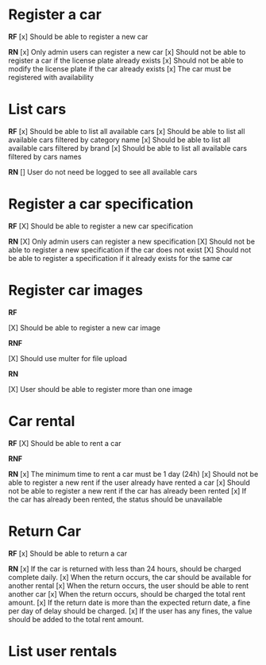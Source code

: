 # Register a car

**RF**
[x] Should be able to register a new car

**RN**
[x] Only admin users can register a new car
[x] Should not be able to register a car if the license plate already exists
[x] Should not be able to modify the license plate if the car already exists
[x] The car must be registered with availability

# List cars

**RF**
[x] Should be able to list all available cars
[x] Should be able to list all available cars filtered by category name
[x] Should be able to list all available cars filtered by brand
[x] Should be able to list all available cars filtered by cars names

**RN**
[] User do not need be logged to see all available cars

# Register a car specification

**RF**
[X] Should be able to register a new car specification

**RN**
[X] Only admin users can register a new specification
[X] Should not be able to register a new specification if the car does not exist
[X] Should not be able to register a specification if it already exists for the same car

# Register car images

**RF**

[X] Should be able to register a new car image

**RNF**

[X] Should use multer for file upload

**RN**

[X] User should be able to register more than one image

# Car rental

**RF**
[X] Should be able to rent a car

**RNF**

**RN**
[x] The minimum time to rent a car must be 1 day (24h)
[x] Should not be able to register a new rent if the user already have rented a car
[x] Should not be able to register a new rent if the car has already been rented
[x] If the car has already been rented, the status should be unavailable

# Return Car

**RF**
[x] Should be able to return a car

**RN**
[x] If the car is returned with less than 24 hours, should be charged complete daily.
[x] When the return occurs, the car should be available for another rental
[x] When the return occurs, the user should be able to rent another car
[x] When the return occurs, should be charged the total rent amount.
[x] If the return date is more than the expected return date, a fine per day of delay should be charged.
[x] If the user has any fines, the value should be added to the total rent amount.

# List user rentals
